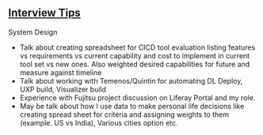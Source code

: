 ## 				**<u>Interview Tips</u>**

System Design

- Talk about creating spreadsheet for CICD tool evaluation listing features vs requirements vs current capability and cost to implement in current tool set vs new ones. Also weighted desired capabilities for future and measure against timeline
- Talk about working with Temenos/Quintin for automating DL Deploy, UXP build, Visualizer build
- Experience with Fujitsu project discussion on Liferay Portal and my role.
- May be talk about how I use data to make personal life decisions like creating spread sheet for criteria and assigning weights to them (example. US vs India), Various cities option etc.
